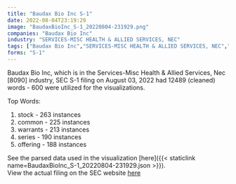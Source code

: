 ```yaml
---
title: "Baudax Bio Inc S-1"
date: 2022-08-04T23:19:29
image: "BaudaxBioInc_S-1_20220804-231929.png"
companies: "Baudax Bio Inc"
industry: "SERVICES-MISC HEALTH & ALLIED SERVICES, NEC"
tags: ["Baudax Bio Inc","SERVICES-MISC HEALTH & ALLIED SERVICES, NEC","08-03-2022","S-1"]
forms: "S-1"
---
```

Baudax Bio Inc, which is in the Services-Misc Health & Allied Services, Nec [8090] industry, SEC S-1 filing on August 03, 2022 had 12489 (cleaned) words - 600 were utilized for the visualizations.

Top Words:
1. stock - 263 instances
2. common - 225 instances
3. warrants - 213 instances
4. series - 190 instances
5. offering - 188 instances


See the parsed data used in the visualization [here]({{< staticlink name=BaudaxBioInc_S-1_20220804-231929.json >}}).  
View the actual filing on the SEC website [here](https://www.sec.gov/Archives/edgar/data/1780097/0001193125-22-211390.txt)